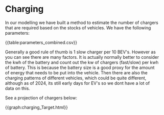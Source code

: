 # Charging
In our modelling we have built a method to estimate the number of chargers that are required based on the stocks of vehicles. We have the following parameters:
    
{{table:parameters_combined.csv}}

Generally a good rule of thumb is 1 slow charger per 10 BEV's. However as you can see there are many factors. It is actually normally better to consider the kwh of the battery and count out the kw of chargers (fast/slow) per kwh of battery. This is because the battery size is a good proxy for the amount of energy that needs to be put into the vehicle. Then there are also the charging patterns of different vehicles, which could be quite different, although as of 2024, its still early days for EV's so we dont have a lot of data on this.

See a projection of chargers below:
    
{{graph:charging_Target.html}}
